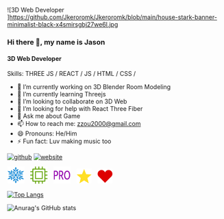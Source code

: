 
![3D Web Developer ]https://github.com/Jkeroromk/Jkeroromk/blob/main/house-stark-banner-minimalist-black-x4smirsgbj27we6l.jpg

### Hi there 👋, my name is Jason
#### 3D Web Developer 
Skills: THREE JS / REACT / JS / HTML / CSS / 

- 🔭 I’m currently working on 3D Blender Room Modeling 
- 🌱 I’m currently learning Threejs 
- 👯 I’m looking to collaborate on 3D Web 
- 🤔 I’m looking for help with React Three Fiber  
- 💬 Ask me about Game  
- 📫 How to reach me: zzou2000@gmail.com 
- 😄 Pronouns: He/Him 
- ⚡ Fun fact: Luv making music too 


[<img src='https://cdn.jsdelivr.net/npm/simple-icons@3.0.1/icons/github.svg' alt='github' height='40'>](https://github.com/Jkeroro)  [<img src='https://cdn.jsdelivr.net/npm/simple-icons@3.0.1/icons/icloud.svg' alt='website' height='40'>](Jkeroro.com)  

<a href='https://archiveprogram.github.com/'><img src='https://raw.githubusercontent.com/acervenky/animated-github-badges/master/assets/acbadge.gif' width='40' height='40'></a> <a href='https://docs.github.com/en/developers'><img src='https://raw.githubusercontent.com/acervenky/animated-github-badges/master/assets/devbadge.gif' width='40' height='40'></a> <a href='https://github.com/pricing'><img src='https://raw.githubusercontent.com/acervenky/animated-github-badges/master/assets/pro.gif' width='40' height='40'></a> <a href='https://stars.github.com/'><img src='https://raw.githubusercontent.com/acervenky/animated-github-badges/master/assets/starbadge.gif' width='35' height='35'></a> <a href='https://docs.github.com/en/github/supporting-the-open-source-community-with-github-sponsors'><img src='https://raw.githubusercontent.com/acervenky/animated-github-badges/master/assets/sponsorbadge.gif' width='35' height='35'></a> 

[![Top Langs](https://github-readme-stats.vercel.app/api/top-langs/?username=Jkeroromk&layout=compact)](https://github.com/anuraghazra/github-readme-stats)

![Anurag's GitHub stats](https://github-readme-stats.vercel.app/api?username=Jkeroromk&theme=dark&show_icons=true)

